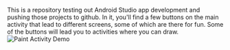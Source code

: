 This is a repository testing out Android Studio app development and pushing those projects to github. 
In it, you'll find a few buttons on the main activity that lead to different screens, some of which are there for fun.
Some of the buttons will lead you to activities where you can draw.
<img src="https://i.imgur.com/cW3YORA.gif" alt="Paint Activity Demo">
